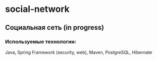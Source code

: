 # social-network
Социальная сеть (in progress)
---
### Используемые технологии:
Java, Spring Framework (security, web), Maven, PostgreSQL, Hibernate
